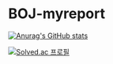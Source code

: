 # BOJ-myreport
[![Anurag's GitHub stats](https://github-readme-stats.vercel.app/api?username=o-zonc&show_icons=true)](https://github.com/anuraghazra/github-readme-stats)

[![Solved.ac 프로필](http://mazassumnida.wtf/api/v2/generate_badge?boj=xerenes)](https://solved.ac/xerenes)

